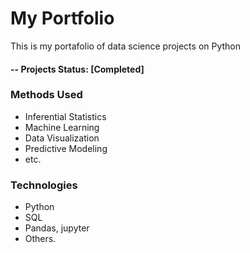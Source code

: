 # My Portfolio
This is my portafolio of data science projects on Python

#### -- Projects Status: [Completed]

### Methods Used
* Inferential Statistics
* Machine Learning
* Data Visualization
* Predictive Modeling
* etc.

### Technologies
* Python
* SQL
* Pandas, jupyter
* Others.
